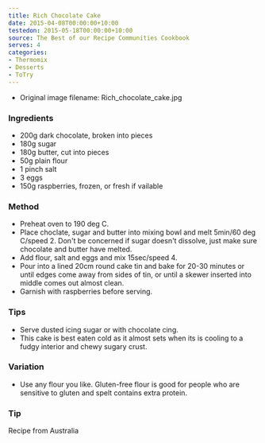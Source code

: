 ```yaml
---
title: Rich Chocolate Cake
date: 2015-04-08T00:00:00+10:00
testedon: 2015-05-18T00:00:00+10:00
source: The Best of our Recipe Communities Cookbook
serves: 4
categories:
- Thermomix
- Desserts
- ToTry
---
```







* Original image filename: Rich_chocolate_cake.jpg





### Ingredients

* 200g dark chocolate, broken into pieces
* 180g sugar
* 180g butter, cut into pieces
* 50g plain flour
* 1 pinch salt
* 3 eggs
* 150g raspberries, frozen, or fresh if vailable 

### Method

* Preheat oven to 190 deg C.
* Place choclate, sugar and butter into mixing bowl and melt 5min/60 deg C/speed 2.  Don't be concerned if sugar doesn't dissolve, just make sure chocolate and butter have melted.
* Add flour, salt and eggs and mix 15sec/speed 4.
* Pour into a lined 20cm round cake tin and bake for 20-30 minutes or until edges come away from sides of tin, or until a skewer inserted into middle comes out almost clean.
* Garnish with raspberries before serving.

### Tips

* Serve dusted icing sugar or with chocolate cing.
* This cake is best eaten cold as it almost sets when its is cooling to a fudgy interior and chewy sugary crust.

### Variation

* Use any flour you like.  Gluten-free flour is good for people who are sensitive to gluten and spelt contains extra protein.

### Tip

Recipe from Australia

